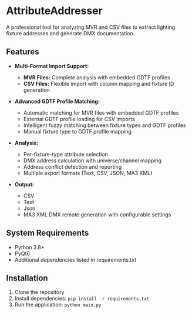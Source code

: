 # AttributeAddresser

A professional tool for analyzing MVR and CSV files to extract lighting fixture addresses and generate DMX documentation.

## Features

- **Multi-Format Import Support:**
  - **MVR Files:** Complete analysis with embedded GDTF profiles
  - **CSV Files:** Flexible import with column mapping and fixture ID generation

- **Advanced GDTF Profile Matching:**
  - Automatic matching for MVR files with embedded GDTF profiles
  - External GDTF profile loading for CSV imports
  - Intelligent fuzzy matching between fixture types and GDTF profiles
  - Manual fixture type to GDTF profile mapping

- **Analysis:**
  - Per-fixture-type attribute selection
  - DMX address calculation with universe/channel mapping
  - Address conflict detection and reporting
  - Multiple export formats (Text, CSV, JSON, MA3 XML)

- **Output:**
  - CSV
  - Text
  - Json
  - MA3 XML DMX remote generation with configurable settings

## System Requirements

- Python 3.8+
- PyQt6
- Additional dependencies listed in requirements.txt

## Installation

1. Clone the repository
2. Install dependencies: `pip install -r requirements.txt`
3. Run the application: `python main.py`